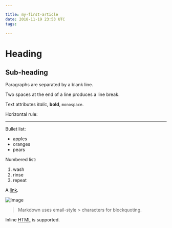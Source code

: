 ```yaml
---

title: my-first-article
date: 2018-11-19 23:53 UTC
tags:

---
```


Heading
=======

## Sub-heading

Paragraphs are separated
by a blank line.

Two spaces at the end of a line
produces a line break.

Text attributes _italic_,
**bold**, `monospace`.

Horizontal rule:

---

Bullet list:

  * apples
  * oranges
  * pears

Numbered list:

  1. wash
  2. rinse
  3. repeat

A [link][example].

  [example]: http://example.com

![Image](Image_icon.png "icon")

> Markdown uses email-style > characters for blockquoting.

Inline <abbr title="Hypertext Markup Language">HTML</abbr> is supported.
